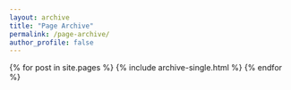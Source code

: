 ```yaml
---
layout: archive
title: "Page Archive"
permalink: /page-archive/
author_profile: false
---
```


{% for post in site.pages %}
  {% include archive-single.html %}
{% endfor %}

<!-- <div class="posts">
  {% for post in paginator.posts %}
  {% if post.visible== 1  %}

  <div class="post">
    <h1>
      <a href="{{ post.url }}">
        {{ post.title }}
      </a>
    </h1>

    <span class="post-date">{{ post.date | date_to_string }}</span>
        <a class="subtitle" href="{{ post.url }}">
           {{ post.excerpt }}
        </a>
      </a>
  </div>
  {% endif %}
  {% endfor %}
</div> -->
